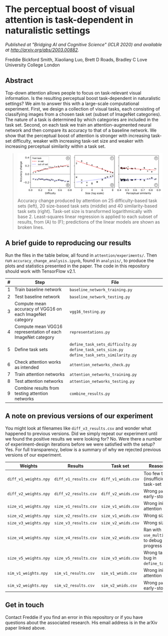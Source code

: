 # The perceptual boost of visual attention is task-dependent in naturalistic settings
*Published at "Bridging AI and Cognitive Science" (ICLR 2020) and available at http://arxiv.org/abs/2003.00882.*

Freddie Bickford Smith, Xiaoliang Luo, Brett D Roads, Bradley C Love\
University College London

## Abstract
Top-down attention allows people to focus on task-relevant visual information. Is the resulting perceptual boost task-dependent in naturalistic settings? We aim to answer this with a large-scale computational experiment. First, we design a collection of visual tasks, each consisting of classifying images from a chosen task set (subset of ImageNet categories). The nature of a task is determined by which categories are included in the task set. Second, on each task we train an attention-augmented neural network and then compare its accuracy to that of a baseline network. We show that the perceptual boost of attention is stronger with increasing task-set difficulty, weaker with increasing task-set size and weaker with increasing perceptual similarity within a task set.

>![](/analysis/accuracy_change_plots.png)
>Accuracy change produced by attention on 25 difficulty-based task sets (left), 20 size-based task sets (middle) and 40 similarity-based task sets (right). Task-set size is transformed logarithmically with base 2. Least-squares linear regression is applied to each subset of results, from (A) to (F); predictions of the linear models are shown as broken lines.

## A brief guide to reproducing our results
Run the files in the table below, all found in `attention/experiments/`. Then run `accuracy_change_analysis.ipynb`, found in `analysis/`, to produce the plots and statistics presented in the paper. The code in this repository should work with TensorFlow v2.1.

\# | Step | File
-|-|-
1 | Train baseline network | `baseline_network_training.py`
2 | Test baseline network | `baseline_network_testing.py`
3 | Compute mean accuracy of VGG16 on each ImageNet category | `vgg16_testing.py`
4 | Compute mean VGG16 representation of each ImageNet category | `representations.py`
5 | Define task sets | `define_task_sets_difficulty.py` `define_task_sets_size.py` `define_task_sets_similarity.py`
6 | Check attention works as intended | `attention_networks_check.py`
7 | Train attention networks | `attention_networks_training.py`
8 | Test attention networks | `attention_networks_testing.py`
9 | Combine results from testing attention networks | `combine_results.py`

## A note on previous versions of our experiment
You might look at filenames like `diff_v3_results.csv` and wonder what happened to previous versions. Did we simply repeat our experiment until we found the positive results we were looking for? No. Were there a number of experiment-design iterations before we were satisfied with the setup? Yes. For full transparency, below is a summary of why we rejected previous versions of our experiment.

Weights | Results | Task set | Reason for rejection
-|-|-|-
`diff_v1_weights.npy` | `diff_v1_results.csv` | `diff_v1_wnids.csv` | Too few task sets (insufficient coverage of task-set difficulty)
`diff_v2_weights.npy` | `diff_v2_results.csv` | `diff_v2_wnids.csv` | Wrong `patience` value for early-stopping criterion
`size_v1_weights.npy` | `size_v1_results.csv` | `size_v1_wnids.csv` | Wrong initialisation for attention weights
`size_v2_weights.npy` | `size_v2_results.csv` | `size_v1_wnids.csv` | Wrong sizes for task sets
`size_v3_weights.npy` | `size_v3_results.csv` | `size_v2_wnids.csv` | Wrong sizes for task sets
`size_v4_weights.npy` | `size_v4_results.csv` | `size_v2_wnids.csv` | Ran with `use_multiprocessing=True` to debug training progress
`size_v5_weights.npy` | `size_v5_results.csv` | `size_v3_wnids.csv` | Wrong task sets due to a bug in `define_task_sets_size.py`
`sim_v1_weights.npy` | `sim_v1_results.csv` | `sim_v1_wnids.csv` | Wrong initialisation for attention weights
`sim_v2_weights.npy` | `sim_v2_results.csv` | `sim_v2_wnids.csv` | Wrong `patience` value for early-stopping criterion

## Get in touch
Contact Freddie if you find an error in this repository or if you have questions about the associated research. His email address is in the arXiv paper linked above.
